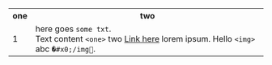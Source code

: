<table>
  <tr>
    <th>one</th>
    <th>two</th>
  </tr>
  <tr>
    <td>1</td>
    <td>here goes <code>some txt</code>.<br>
        Text content <code>&lt;one&gt;</code> two <a href="github.com">Link here</a> lorem ipsum. Hello <code>&lt;img&gt;</code> abc <code>&#0;#x0;/img&#1;</code>.</td>
  </tr>
</table>
